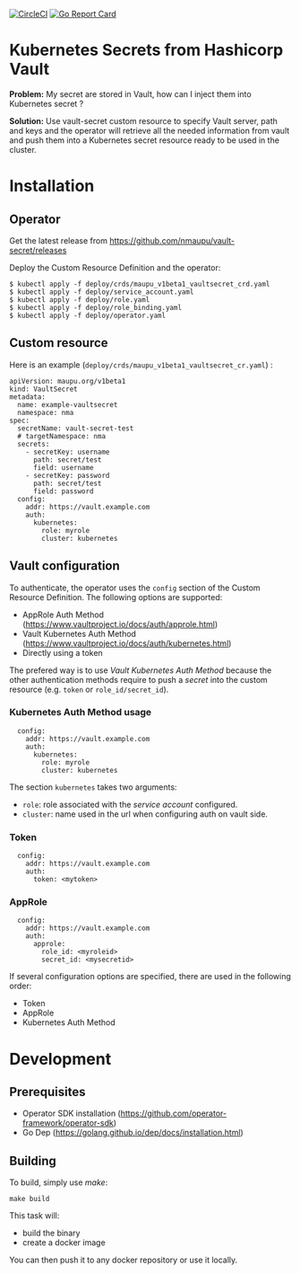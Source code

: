 [![CircleCI](https://circleci.com/gh/nmaupu/vault-secret/tree/master.svg?style=shield)](https://circleci.com/gh/nmaupu/vault-secret/tree/master)
[![Go Report Card](https://goreportcard.com/badge/github.com/nmaupu/vault-secret)](https://goreportcard.com/report/github.com/nmaupu/vault-secret)

# Kubernetes Secrets from Hashicorp Vault

**Problem:** My secret are stored in Vault, how can I inject them into Kubernetes secret ?

**Solution:** Use vault-secret custom resource to specify Vault server, path and keys and the operator will retrieve all the needed information from vault and push them into a Kubernetes secret resource ready to be used in the cluster.

# Installation

## Operator

Get the latest release from https://github.com/nmaupu/vault-secret/releases

Deploy the Custom Resource Definition and the operator:
```
$ kubectl apply -f deploy/crds/maupu_v1beta1_vaultsecret_crd.yaml
$ kubectl apply -f deploy/service_account.yaml
$ kubectl apply -f deploy/role.yaml
$ kubectl apply -f deploy/role_binding.yaml
$ kubectl apply -f deploy/operator.yaml
```

## Custom resource

Here is an example (`deploy/crds/maupu_v1beta1_vaultsecret_cr.yaml`) :
```
apiVersion: maupu.org/v1beta1
kind: VaultSecret
metadata:
  name: example-vaultsecret
  namespace: nma
spec:
  secretName: vault-secret-test
  # targetNamespace: nma
  secrets:
    - secretKey: username
      path: secret/test
      field: username
    - secretKey: password
      path: secret/test
      field: password
  config:
    addr: https://vault.example.com
    auth:
      kubernetes:
        role: myrole
        cluster: kubernetes
```

## Vault configuration

To authenticate, the operator uses the `config` section of the Custom Resource Definition. The following options are supported:
- AppRole Auth Method (https://www.vaultproject.io/docs/auth/approle.html)
- Vault Kubernetes Auth Method (https://www.vaultproject.io/docs/auth/kubernetes.html)
- Directly using a token

The prefered way is to use *Vault Kubernetes Auth Method* because the other authentication methods require to push a *secret* into the custom resource (e.g. `token` or `role_id/secret_id`).

### Kubernetes Auth Method usage

```
  config:
    addr: https://vault.example.com
    auth:
      kubernetes:
        role: myrole
        cluster: kubernetes
```

The section `kubernetes` takes two arguments:
  - `role`: role associated with the *service account* configured.
  - `cluster`: name used in the url when configuring auth on vault side.

### Token

```
  config:
    addr: https://vault.example.com
    auth:
      token: <mytoken>
```

### AppRole

```
  config:
    addr: https://vault.example.com
    auth:
      approle:
        role_id: <myroleid>
        secret_id: <mysecretid>
```

If several configuration options are specified, there are used in the following order:
- Token
- AppRole
- Kubernetes Auth Method

# Development

## Prerequisites

- Operator SDK installation (https://github.com/operator-framework/operator-sdk)
- Go Dep (https://golang.github.io/dep/docs/installation.html)

## Building

To build, simply use *make*:
```
make build
```

This task will:
- build the binary
- create a docker image

You can then push it to any docker repository or use it locally.
